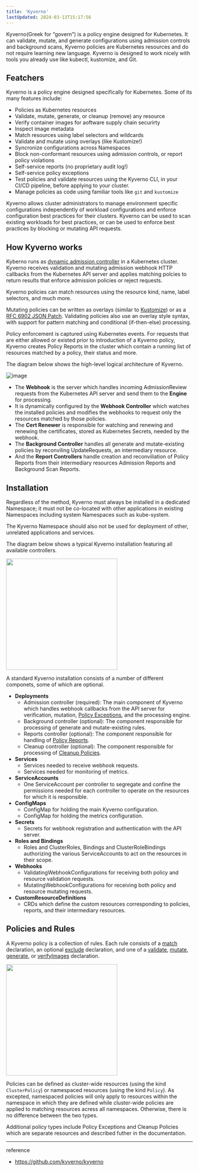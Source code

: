 ```yaml
---
title: 'Kyverno'
lastUpdated: 2024-03-13T15:17:56
---
```


Kyverno(Greek for “govern”) is a policy engine designed for Kubernetes. It can validate, mutate, and generate configurations using admission controls and background scans, Kyverno policies are Kubernetes resources and do not require learning new language. Kyverno is designed to work nicely with tools you already use like kubectl, kustomize, and Git.

## Featchers

Kyverno is a policy engine designed specifically for Kubernetes. Some of its many features include:
- Policies as Kubernetes resources
- Validate, mutate, generate, or cleanup (remove) any resource
- Verify container images for aoftware supply chain securirty
- Inspect image metadata
- Match resources using label selectors and wildcards
- Validate and mutate using overlays (like Kustomize!)
- Syncronize configurations across Namespaces
- Block non-conformant resources using admission controls, or report policy violations
- Self-service reports (no proprietary audit log!)
- Self-service policy exceptions
- Test policies and validate resources using the Kyverno CLI, in your CI/CD pipeline, before applying to your cluster.
- Manage policies as code using familiar tools like `git` and `kustomize`

Kyverno allows cluster administrators to manage environment specific configurations independently of workload configurations and enforce configuration best practices for their clusters. Kyverno can be used to scan existing workloads for best practices, or can be used to enforce best practices by blocking or mutating API requests.

## How Kyverno works

Kyberno runs as [dynamic admission controller](https://kubernetes.io/docs/reference/access-authn-authz/extensible-admission-controllers/) in a Kubernetes cluster. Kyverno receives validation and mutating admission webhook HTTP callbacks from the Kubernetes API server and applies matching polcies to return results that enforce admission policies or reject requests.

Kyverno policies can match resources using the resource kind, name, label selectors, and much more.

Mutating policies can be written as overlays (similar to [Kustomize](https://kubernetes.io/docs/tasks/manage-kubernetes-objects/kustomization/#bases-and-overlays)) or as a [RFC 6902 JSON Patch](http://jsonpatch.com/). Validating policies also use an overlay style syntax, with support for pattern matching and conditional (if-then-else) processing.

Policy enforcement is captured using Kubernetes events. For requests that are either allowed or existed prior to introduction of a Kyverno policy, Kyverno creates Policy Reports in the cluster which contain a running list of resources matched by a policy, their status and more.

The diagram below shows the high-level logical architecture of Kyverno.

![image](https://github.com/rlaisqls/rlaisqls/assets/81006587/71b5743e-e7a0-474b-a5c4-6356ad85b3be)

- The **Webhook** is the server which handles incoming AdmissionReview requests from the Kubernetes API server and send them to the **Engine** for processing.
- It is dynamically configured by the **Webhook Controller** which watches the installed policies and modifies the webhooks to request only the resources matched by those policies.
- The **Cert Renewer** is responsible for watching and renewing and renewing the certificates, stored as Kubernetes Secrets, needed by the webhook.
- The **Background Controller** handles all generate and mutate-existing policies by reconviling UpdateRequests, an intermediary resource.
- And the **Report Controllers** handle creation and reconviliation of Policy Reports from their intermediary resources Admission Reports and Background Scan Reports.

## Installation

Regardless of the method, Kyverno must always be installed in a dedicated Namespace; it must not be co-located with other applications in existing Namespaces including system Namespaces such as kube-system.

The Kyverno Namespace should also not be used for deployment of other, unrelated applications and services.

The diagram below shows a typical Kyverno installation featuring all available controllers.

<img height=300px src="https://github.com/rlaisqls/TIL/assets/81006587/81f18fbd-e507-4b85-85aa-89688c3a44b5">

A standard Kyverno installation consists of a number of different componets, some of which are optional.

- **Deployments**
  - Admission controller (required): The main component of Kyverno which handles webhook callbacks from the API server for verification, mutation, [Policy Exceptions](https://kyverno.io/docs/writing-policies/exceptions/), and the processing engine.
  - Background controller (optional): The component responsible for processing of generate and mutate-existing rules.
  - Reports controller (optional): The component responsible for handling of [Policy Reports](https://kyverno.io/docs/policy-reports/).
  - Cleanup controller (optional): The component responsible for processing of [Cleanup Policies](https://kyverno.io/docs/writing-policies/cleanup/).
- **Services**
  - Services needed to receive webhook requests.
  - Services needed for monitoring of metrics.
- **ServiceAccounts**
  - One ServiceAccount per controller to segregate and confine the permissions needed for each controller to operate on the resources for which it is responsible.
- **ConfigMaps**
  - ConfigMap for holding the main Kyverno configuration.
  - ConfigMap for holding the metrics configuration.
- **Secrets**
  - Secrets for webhook registration and authentication with the API server.
- **Roles and Bindings**
  - Roles and ClusterRoles, Bindings and ClusterRoleBindings authorizing the various ServiceAccounts to act on the resources in their scope.
- **Webhooks**
  - ValidatingWebhookConfigurations for receiving both policy and resource validation requests.
  - MutatingWebhookConfigurations for receiving both policy and resource mutating requests.
- **CustomResourceDefinitions**
  - CRDs which define the custom resources corresponding to policies, reports, and their intermediary resources.

## Policies and Rules

A Kyverno policy is a collection of rules. Each rule consists of a [match](https://kyverno.io/docs/writing-policies/match-exclude/) declaration, an optional [exclude](https://kyverno.io/docs/writing-policies/match-exclude/) declaration, and one of a [validate](https://kyverno.io/docs/writing-policies/validate/), [mutate](https://kyverno.io/docs/writing-policies/mutate/), [generate](https://kyverno.io/docs/writing-policies/generate), or [verifyImages](https://kyverno.io/docs/writing-policies/verify-images) declaration. 

<img src="https://github.com/rlaisqls/TIL/assets/81006587/210d145a-0821-490b-89b7-28bfcea3a0a0" height=300px>

Policies can be defined as cluster-wide resources (using the kind `ClusterPolicy`) or namespaced resources (using the kind `Policy`). As excepted, namespaced policies will only apply to resources within the namespace in which they are defined while cluster-wide policies are applied to matching resources acress all namespaces. Otherwise, there is no difference between the two types.

Additional policy types include Policy Exceptions and Cleanup Policies which are separate resources and described futher in the documentation.

---
reference
- https://github.com/kyverno/kyverno